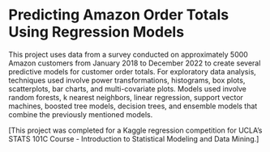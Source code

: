 # Predicting Amazon Order Totals Using Regression Models 

This project uses data from a survey conducted on approximately 5000 Amazon customers from January 2018 to December 2022 to create several predictive models for customer order totals. For exploratory data analysis, techniques used involve power transformations, histograms, box plots, scatterplots, bar charts, and multi-covariate plots. Models used involve random forests, k nearest neighbors, linear regression, support vector machines, boosted tree models, decision trees, and ensemble models that combine the previously mentioned models.

[This project was completed for a Kaggle regression competition for UCLA’s STATS 101C Course - Introduction to Statistical Modeling and Data Mining.]
